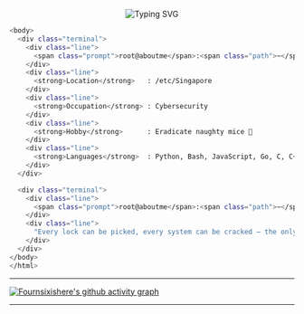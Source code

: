 <p align="center">
  <img src="https://readme-typing-svg.herokuapp.com?font=Fira+Code&size=20&pause=1000&color=FF5555&center=true&vCenter=true&width=900&lines=Hii+fournsix+is+here+genk;I'm+back..." alt="Typing SVG" />
</p>

```bash
<body>
  <div class="terminal">
    <div class="line">
      <span class="prompt">root@aboutme</span>:<span class="path">~</span>$ cat info.txt
    </div>
    <div class="line">
      <strong>Location</strong>   : /etc/Singapore
    </div>
    <div class="line">
      <strong>Occupation</strong> : Cybersecurity
    </div>
    <div class="line">
      <strong>Hobby</strong>      : Eradicate naughty mice 🐀
    </div>
    <div class="line">
      <strong>Languages</strong>  : Python, Bash, JavaScript, Go, C, C++, PowerShell, Assembly
    </div>
  </div>

  <div class="terminal">
    <div class="line">
      <span class="prompt">root@aboutme</span>:<span class="path">~</span>$ echo "quote of the day"
    </div>
    <div class="line">
      "Every lock can be picked, every system can be cracked — the only question is how loud you'll be."
    </div>
  </div>
</body>
</html>
```

---

[![Fournsixishere's github activity graph](https://github-readme-activity-graph.vercel.app/graph?username=fournsixishere&theme=tokyo-night)](https://github.com/ashutosh00710/github-readme-activity-graph)

---

